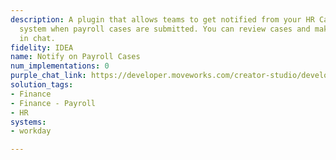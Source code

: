 ```yaml
---
description: A plugin that allows teams to get notified from your HR Case management
  system when payroll cases are submitted. You can review cases and make any corrections
  in chat.
fidelity: IDEA
name: Notify on Payroll Cases
num_implementations: 0
purple_chat_link: https://developer.moveworks.com/creator-studio/developer-tools/purple-chat-builder/?workspace=%7B%22title%22%3A%22My+Workspace%22%2C%22botSettings%22%3A%7B%7D%2C%22mocks%22%3A%5B%7B%22id%22%3A157%2C%22title%22%3A%22Mock+1%22%2C%22transcript%22%3A%7B%22settings%22%3A%7B%22colorStyle%22%3A%22LIGHT%22%2C%22startTime%22%3A%2211%3A43+AM%22%2C%22defaultPerson%22%3A%22LEWIS%22%2C%22editable%22%3Atrue%7D%2C%22messages%22%3A%5B%7B%22from%22%3A%22BOT%22%2C%22text%22%3A%22%F0%9F%9A%80+Heads-up%21+We%27ve+got+new+payroll+cases+that+need+your+attention%2C+specifically+for+non-exempt+employees.+It%27s+important+we+review+these+to+ensure+accurate+and+timely+processing.+%F0%9F%92%BC%22%7D%2C%7B%22from%22%3A%22USER%22%2C%22text%22%3A%22Got+it%2C+can+you+show+me+the+cases+that+need+to+be+reviewed%3F%22%7D%2C%7B%22from%22%3A%22BOT%22%2C%22text%22%3A%22%E2%9C%85+Identifying+new+payroll+cases+for+non-exempt+employees%3Cbr%3E%E2%9C%85+Gathering+essential+details+for+review%3Cbr%3E%F0%9F%94%81+Preparing+the+case+list.%22%7D%2C%7B%22from%22%3A%22BOT%22%2C%22text%22%3A%22Absolutely%2C+here+are+the+new+payroll+cases+ready+for+your+review%3A%22%2C%22cards%22%3A%5B%7B%22title%22%3A%22Case+%2312345%3A+Overtime+Discrepancy%22%2C%22text%22%3A%22This+case+involves+a+discrepancy+in+the+reported+overtime+hours+for+an+employee.+Immediate+attention+is+required+to+rectify+before+the+next+payroll+cycle.%3Cbr%3E%3Ca+href%3D%27https%3A%2F%2Fpayroll.example.com%2Fcases%2F12345%27%3EReview+Case%3C%2Fa%3E%22%7D%2C%7B%22title%22%3A%22Case+%2367890%3A+Holiday+Pay+Error%22%2C%22text%22%3A%22An+error+in+holiday+pay+calculation+has+been+identified+for+a+group+of+non-exempt+employees.+We+need+to+correct+this+to+prevent+any+payroll+disputes.%3Cbr%3E%3Ca+href%3D%27https%3A%2F%2Fpayroll.example.com%2Fcases%2F67890%27%3EReview+Case%3C%2Fa%3E%22%7D%2C%7B%22buttons%22%3A%5B%7B%22style%22%3A%22PRIMARY%22%2C%22text%22%3A%22Review+Cases%22%7D%2C%7B%22text%22%3A%22Assign+to+Team+Member%22%7D%2C%7B%22text%22%3A%22View+Later%22%7D%5D%7D%5D%7D%5D%7D%7D%5D%7D
solution_tags:
- Finance
- Finance - Payroll
- HR
systems:
- workday

---
```

